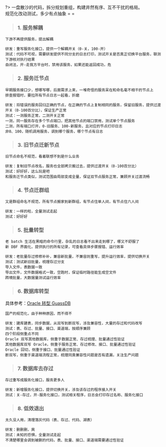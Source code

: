 <!-- 大型应用规范化 -->

?> 一盘散沙的代码，拆分规划重组，构建井然有序、互不干扰的格局。 <br>
规范化改动测试，多少有点抽象 = =

> ### 1. 服务解耦

```
下游不再提供服务，提出解耦

研发：重写服务化接口，提供一个解耦开关（0-关，100-开）
测试：代码不可视，需要研发提供不同分支的日志打印，测试开关是否真正切换平台服务，联测下游核对执行结果
自闭法，开-走我方平台时，禁用该服务，如果还能返回成功，危
```

> ### 2. 服务迁节点

```
早期服务接口少，想哪写哪，后面需求上来，一堆奇怪的服务呆在和命名毫不相干的节点上
排查报错时，要拉所有节点日志一起看，折磨

研发：将错误的服务回归正确的节点，在正确的节点上复制相同的服务，保留旧服务，提供过渡开关（0-100百分比），保证生产正常
测试：一测服务正常，二测开关正常
一测，同一服务存在多个节点端口，把其他节点的端口禁用，测试单个节点服务
二测，所有端口打开，0-旧服务、100-新服务，且对应的节点打印日志
非0、100，随机调用服务，调到哪个服务，哪个节点有日志
```

> ### 3. 旧节点迁新节点

```
旧节点命名不规范，看着联想不到是什么业务

研发：复制旧节点改名，服务也全部拷贝搬过去，提供过渡开关（0-100百分比）
测试：好好好，这么玩是吧
和服务迁节点类似，测试范围由局部变成全量，保证双节点服务正常，兼顾开关过渡流畅
```

> ### 4. 节点迁群组

```
又是群组命名不规范，所有节点搬家到新群组，有节点住单人间，有节点住六人间

研发：一样的啦，全量测试走起
测试：好好好
```

> ### 5. 批量转型

```
老 batch 生活在黑暗的命令行里，杂乱的日志看不出来走到哪了，哪又不舒服了
新 DBF 界面化，提供执行的所有记录，可查看具体步骤报错、运行效率

研发：老批量存过修修补补，兼容新批量，不兼容则重写，提升运行效率，提供切换开关
测试：测试新旧批量，梳理存过分支
导入文件，表数据一致
导出文件，文件数据格式一致，空跑时，保证临时路径能生成空文件
跨境批量，大数据量测试运行效率
```

> ### 6. 数据库转型

具体参考：[Oracle 转型 GuassDB](main/exGauss.md)

```
国产的规范化，由于种种原因，而不得不

研发：建库建表，同步数据，从双写到断双写，涉及兼容性，大量的存过和代码改写
测试：表、存过、批量、接口、渠道端，按顺序兼顾
四个阶段侧重点不同
Oracle 双写其他数据库，侧重于数据正常、存过梳理、批量通过性验证
其他数据库双写 Oracle，侧重于服务正常、存过修改、接口、批量通过性验证
Oracle 回切，侧重于接口、批量通过性验证
断双写，侧重于渠道端流程正常，梳理同类兼容性问题是否有遗漏，关注生产问题
```

> ### 7. 数据库去存过

```
存过重写成服务化接口，服务更多人

研发：新增服务化接口，提供切换开关，涉及该存过的程序接入开关
测试：关-存过，开-服务化接口，测试相关程序，日志会打印存过名称、服务化接口
```

> ### 8. 低效退出

```
太久没人用，清理落灰代码（表、存过、代码、湖表）

研发：删删删，爽
测试：未知的恐惧，全量测试走起
不清楚哪里会调到被删的代码，表、批量、接口、渠道端需要通过性验证
```

